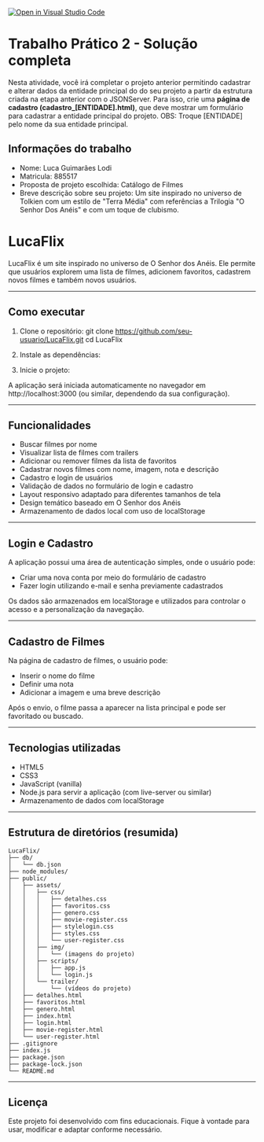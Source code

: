 [![Open in Visual Studio Code](https://classroom.github.com/assets/open-in-vscode-2e0aaae1b6195c2367325f4f02e2d04e9abb55f0b24a779b69b11b9e10269abc.svg)](https://classroom.github.com/online_ide?assignment_repo_id=19624122&assignment_repo_type=AssignmentRepo)

# Trabalho Prático 2 - Solução completa

Nesta atividade, você irá completar o projeto anterior permitindo cadastrar e alterar dados da entidade principal do do seu projeto a partir da estrutura criada na etapa anterior com o JSONServer. Para isso, crie uma **página de cadastro (cadastro_[ENTIDADE].html)**, que deve mostrar um formulário para cadastrar a entidade principal do projeto. OBS: Troque [ENTIDADE] pelo nome da sua entidade principal.

## Informações do trabalho

- Nome: Luca Guimarães Lodi
- Matricula:  885517
- Proposta de projeto escolhida:  Catálogo de Filmes
- Breve descrição sobre seu projeto:  Um site inspirado no universo de Tolkien com um estilo de "Terra Média" com referências a Trilogia "O Senhor Dos Anéis" e com um toque de clubismo.

# LucaFlix

LucaFlix é um site inspirado no universo de O Senhor dos Anéis. Ele permite que usuários explorem uma lista de filmes, adicionem favoritos, cadastrem novos filmes e também novos usuários.

---

## Como executar

1. Clone o repositório:
git clone https://github.com/seu-usuario/LucaFlix.git
cd LucaFlix

2. Instale as dependências:

3. Inicie o projeto:

A aplicação será iniciada automaticamente no navegador em http://localhost:3000 (ou similar, dependendo da sua configuração).

---

## Funcionalidades

- Buscar filmes por nome
- Visualizar lista de filmes com trailers
- Adicionar ou remover filmes da lista de favoritos
- Cadastrar novos filmes com nome, imagem, nota e descrição
- Cadastro e login de usuários
- Validação de dados no formulário de login e cadastro
- Layout responsivo adaptado para diferentes tamanhos de tela
- Design temático baseado em O Senhor dos Anéis
- Armazenamento de dados local com uso de localStorage

---

## Login e Cadastro

A aplicação possui uma área de autenticação simples, onde o usuário pode:

- Criar uma nova conta por meio do formulário de cadastro
- Fazer login utilizando e-mail e senha previamente cadastrados

Os dados são armazenados em localStorage e utilizados para controlar o acesso e a personalização da navegação.

---

## Cadastro de Filmes

Na página de cadastro de filmes, o usuário pode:

- Inserir o nome do filme
- Definir uma nota
- Adicionar a imagem e uma breve descrição

Após o envio, o filme passa a aparecer na lista principal e pode ser favoritado ou buscado.

---

## Tecnologias utilizadas

- HTML5
- CSS3
- JavaScript (vanilla)
- Node.js para servir a aplicação (com live-server ou similar)
- Armazenamento de dados com localStorage

---

## Estrutura de diretórios (resumida)

```plaintext
LucaFlix/
├── db/
│   └── db.json
├── node_modules/
├── public/
│   ├── assets/
│   │   ├── css/
│   │   │   ├── detalhes.css
│   │   │   ├── favoritos.css
│   │   │   ├── genero.css
│   │   │   ├── movie-register.css
│   │   │   ├── stylelogin.css
│   │   │   ├── styles.css
│   │   │   └── user-register.css
│   │   ├── img/
│   │   │   └── (imagens do projeto)
│   │   ├── scripts/
│   │   │   ├── app.js
│   │   │   └── login.js
│   │   └── trailer/
│   │       └── (vídeos do projeto)
│   ├── detalhes.html
│   ├── favoritos.html
│   ├── genero.html
│   ├── index.html
│   ├── login.html
│   ├── movie-register.html
│   └── user-register.html
├── .gitignore
├── index.js
├── package.json
├── package-lock.json
└── README.md
```

---

## Licença

Este projeto foi desenvolvido com fins educacionais. Fique à vontade para usar, modificar e adaptar conforme necessário.
